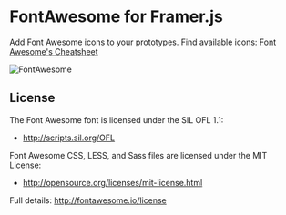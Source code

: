 # FontAwesome for Framer.js

Add Font Awesome icons to your prototypes. Find available icons: [ Font Awesome's Cheatsheet](https://fortawesome.github.io/Font-Awesome/cheatsheet/)

![FontAwesome](http://cl.ly/image/2C0w1Z1l3n2T/fa.png)


## License

The Font Awesome font is licensed under the SIL OFL 1.1:

* http://scripts.sil.org/OFL

Font Awesome CSS, LESS, and Sass files are licensed under the MIT License:

* http://opensource.org/licenses/mit-license.html

Full details: http://fontawesome.io/license
